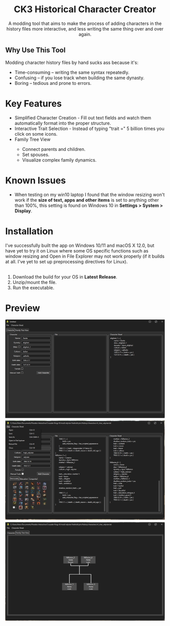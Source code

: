 <h1 align="center">CK3 Historical Character Creator</h1>
<p align="center">A modding tool that aims to make the process of adding characters in the history files more interactive, and less writing the same thing over and over again.</p>
<h2>Why Use This Tool</h2>
<p align: left;">Modding character history files by hand sucks ass because it's:</p>
<ul style="margin-left: 20px; padding-left: 10px;">
  <li>Time-consuming – writing the same syntax repeatedly.</li>
  <li>Confusing – if you lose track when building the same dynasty.</li>
  <li>Boring – tedious and prone to errors.</li>
</ul>
<h1>Key Features</h1>
<ul style="margin-left: 20px; padding-left: 10px;">
  <li>Simplified Character Creation - Fill out text fields and watch them automatically format into the proper structure.</li>
  <li>Interactive Trait Selection - Instead of typing "trait =" 5 billion times you click on some icons.</li>
  <li>Family Tree View</li>
  <ul>
    <li>Connect parents and children.</li>
    <li>Set spouses.</li>
    <li>Visualize complex family dynamics.</li>
  </ul>
</ul>
<h1>Known Issues</h1>
<ul style="margin-left: 20px; padding-left: 10px;">
  <li>When testing on my win10 laptop I found that the window resizing won't work if the <b>size of text, apps and other items</b> is set to anything other than 100%, this setting is found on Windows 10 in <b>Settings > System > Display</b>.</li>
</ul>
<h1>Installation</h1>
I've successfully built the app on Windows 10/11 and macOS X 12.0, but have yet to try it on Linux where some OS specific functions such as window resizing and Open in File Explorer may not work properly (if it builds at all. I've yet to set up preprocessing directives for Linux).<br></br>
<ol>
    <li>Download the build for your OS in <b>Latest Release</b>.</li>
    <li>Unzip/mount the file.</li>
    <li>Run the executable.</li>
</ol>
<h1>Preview</h1>
<img src="https://github.com/lvefjord/ck3-historical-character-creator/blob/ed87f55d68a2fd2e7f241e59196f0fe305547fec/1.png?raw=true" alt="Preview Image" width="600" style="margin-bottom: 5px;">
<img src="https://github.com/lvefjord/ck3-historical-character-creator/blob/ed87f55d68a2fd2e7f241e59196f0fe305547fec/2.png?raw=true" alt="Preview Image" width="600" style="margin-top: 0px; margin-bottom: 5px;">
<img src="https://github.com/lvefjord/ck3-historical-character-creator/blob/ed87f55d68a2fd2e7f241e59196f0fe305547fec/3.png?raw=true" alt="Preview Image" width="600">

